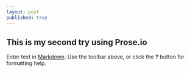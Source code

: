```yaml
---
layout: post
published: true
---
```

## This is my second try using Prose.io

Enter text in [Markdown](http://daringfireball.net/projects/markdown/). Use the toolbar above, or click the **?** button for formatting help.
